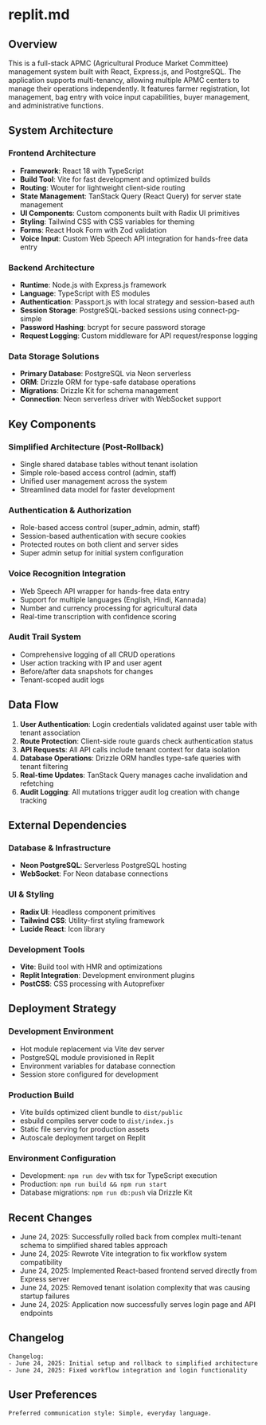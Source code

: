 # replit.md

## Overview

This is a full-stack APMC (Agricultural Produce Market Committee) management system built with React, Express.js, and PostgreSQL. The application supports multi-tenancy, allowing multiple APMC centers to manage their operations independently. It features farmer registration, lot management, bag entry with voice input capabilities, buyer management, and administrative functions.

## System Architecture

### Frontend Architecture
- **Framework**: React 18 with TypeScript
- **Build Tool**: Vite for fast development and optimized builds
- **Routing**: Wouter for lightweight client-side routing
- **State Management**: TanStack Query (React Query) for server state management
- **UI Components**: Custom components built with Radix UI primitives
- **Styling**: Tailwind CSS with CSS variables for theming
- **Forms**: React Hook Form with Zod validation
- **Voice Input**: Custom Web Speech API integration for hands-free data entry

### Backend Architecture
- **Runtime**: Node.js with Express.js framework
- **Language**: TypeScript with ES modules
- **Authentication**: Passport.js with local strategy and session-based auth
- **Session Storage**: PostgreSQL-backed sessions using connect-pg-simple
- **Password Hashing**: bcrypt for secure password storage
- **Request Logging**: Custom middleware for API request/response logging

### Data Storage Solutions
- **Primary Database**: PostgreSQL via Neon serverless
- **ORM**: Drizzle ORM for type-safe database operations
- **Migrations**: Drizzle Kit for schema management
- **Connection**: Neon serverless driver with WebSocket support

## Key Components

### Simplified Architecture (Post-Rollback)
- Single shared database tables without tenant isolation
- Simple role-based access control (admin, staff)
- Unified user management across the system
- Streamlined data model for faster development

### Authentication & Authorization
- Role-based access control (super_admin, admin, staff)
- Session-based authentication with secure cookies
- Protected routes on both client and server sides
- Super admin setup for initial system configuration

### Voice Recognition Integration
- Web Speech API wrapper for hands-free data entry
- Support for multiple languages (English, Hindi, Kannada)
- Number and currency processing for agricultural data
- Real-time transcription with confidence scoring

### Audit Trail System
- Comprehensive logging of all CRUD operations
- User action tracking with IP and user agent
- Before/after data snapshots for changes
- Tenant-scoped audit logs

## Data Flow

1. **User Authentication**: Login credentials validated against user table with tenant association
2. **Route Protection**: Client-side route guards check authentication status
3. **API Requests**: All API calls include tenant context for data isolation
4. **Database Operations**: Drizzle ORM handles type-safe queries with tenant filtering
5. **Real-time Updates**: TanStack Query manages cache invalidation and refetching
6. **Audit Logging**: All mutations trigger audit log creation with change tracking

## External Dependencies

### Database & Infrastructure
- **Neon PostgreSQL**: Serverless PostgreSQL hosting
- **WebSocket**: For Neon database connections

### UI & Styling
- **Radix UI**: Headless component primitives
- **Tailwind CSS**: Utility-first styling framework
- **Lucide React**: Icon library

### Development Tools
- **Vite**: Build tool with HMR and optimizations
- **Replit Integration**: Development environment plugins
- **PostCSS**: CSS processing with Autoprefixer

## Deployment Strategy

### Development Environment
- Hot module replacement via Vite dev server
- PostgreSQL module provisioned in Replit
- Environment variables for database connection
- Session store configured for development

### Production Build
- Vite builds optimized client bundle to `dist/public`
- esbuild compiles server code to `dist/index.js`
- Static file serving for production assets
- Autoscale deployment target on Replit

### Environment Configuration
- Development: `npm run dev` with tsx for TypeScript execution
- Production: `npm run build && npm run start`
- Database migrations: `npm run db:push` via Drizzle Kit

## Recent Changes
- June 24, 2025: Successfully rolled back from complex multi-tenant schema to simplified shared tables approach
- June 24, 2025: Rewrote Vite integration to fix workflow system compatibility
- June 24, 2025: Implemented React-based frontend served directly from Express server
- June 24, 2025: Removed tenant isolation complexity that was causing startup failures
- June 24, 2025: Application now successfully serves login page and API endpoints

## Changelog
```
Changelog:
- June 24, 2025: Initial setup and rollback to simplified architecture
- June 24, 2025: Fixed workflow integration and login functionality
```

## User Preferences
```
Preferred communication style: Simple, everyday language.
```